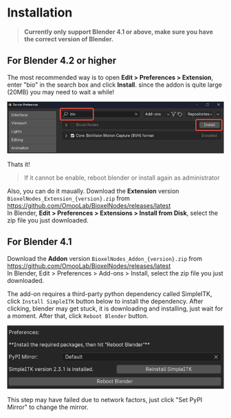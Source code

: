 # Installation

> **Currently only support Blender 4.1 or above, make sure you have the correct version of Blender.**

## For Blender 4.2 or higher

The most recommended way is to open **Edit > Preferences > Extension**, enter "bio" in the search box and click **Install**. since the addon is quite large (20MB) you may need to wait a while!

![extension](assets/installation_extension.png)

Thats it!

> If it cannot be enable, reboot blender or install again as administrator

Also, you can do it maually. Download the **Extension** version `BioxelNodes_Extension_{version}.zip` from https://github.com/OmooLab/BioxelNodes/releases/latest  
In Blender, **Edit > Preferences > Extensions > Install from Disk**, select the zip file you just downloaded.

## For Blender 4.1

Download the **Addon** version `BioxelNodes_Addon_{version}.zip` from https://github.com/OmooLab/BioxelNodes/releases/latest  
In Blender, Edit > Preferences > Add-ons > Install, select the zip file you just downloaded.

The add-on requires a third-party python dependency called SimpleITK, click `Install SimpleITK` button below to install the dependency. After clicking, blender may get stuck, it is downloading and installing, just wait for a moment. After that, click `Reboot Blender` button.

![dependency](assets/installation_dependency.png)

This step may have failed due to network factors, just click "Set PyPI Mirror" to change the mirror.

